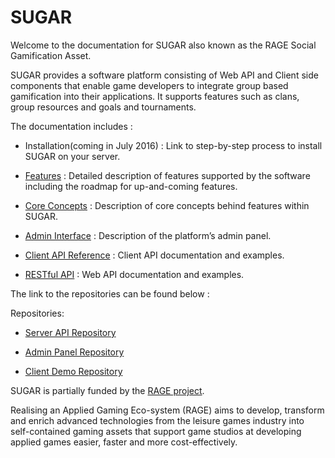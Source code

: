 # SUGAR

Welcome to the documentation for SUGAR also known as the RAGE Social Gamification Asset. 

SUGAR provides a software platform consisting of Web API and Client side components that enable game developers to integrate group based gamification into their applications. It supports features such as clans, group resources and goals and tournaments. 

The documentation includes : 

- Installation(coming in July 2016) : Link to step-by-step process to install SUGAR on your server. 

- [Features](features/index.md) : Detailed description of features supported by the software including the roadmap for up-and-coming features.

- [Core Concepts](concepts/index.md) : Description of core concepts behind features within SUGAR. 

- [Admin Interface](features/admin/index.md) : Description of the platform’s admin panel. 

- [Client API Reference](xref:PlayGen.SUGAR.Client) : Client API documentation and examples. 

- [RESTful API](restapi/restapi.swagger2.json) : Web API documentation and examples. 

The link to the repositories can be found below : 

Repositories: 

- [Server API Repository](https://github.com/playgenhub/SUGAR-SocialGamification/) 

- [Admin Panel Repository](https://github.com/playgenhub/SUGAR-AdminUI)

- [Client Demo Repository](https://github.com/playgenhub/SUGAR-UnityDemo) 


SUGAR is partially funded by the [RAGE project](http://rageproject.eu).

Realising an Applied Gaming Eco-system (RAGE) aims to develop, transform and enrich advanced technologies from the leisure games industry into self-contained gaming assets that support game studios at developing applied games easier, faster and more cost-effectively.